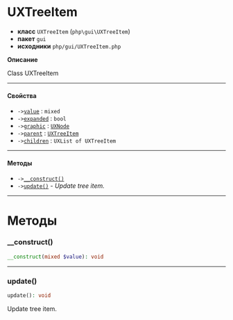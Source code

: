 # UXTreeItem

- **класс** `UXTreeItem` (`php\gui\UXTreeItem`)
- **пакет** `gui`
- **исходники** `php/gui/UXTreeItem.php`

**Описание**

Class UXTreeItem

---

#### Свойства

- `->`[`value`](#prop-value) : `mixed`
- `->`[`expanded`](#prop-expanded) : `bool`
- `->`[`graphic`](#prop-graphic) : [`UXNode`](https://github.com/jphp-group/jphp-gui-ext/blob/master/jphp-gui-ext/api-docs/classes/php/gui/UXNode.ru.md)
- `->`[`parent`](#prop-parent) : [`UXTreeItem`](https://github.com/jphp-group/jphp-gui-ext/blob/master/jphp-gui-ext/api-docs/classes/php/gui/UXTreeItem.ru.md)
- `->`[`children`](#prop-children) : `UXList of UXTreeItem`

---

#### Методы

- `->`[`__construct()`](#method-__construct)
- `->`[`update()`](#method-update) - _Update tree item._

---
# Методы

<a name="method-__construct"></a>

### __construct()
```php
__construct(mixed $value): void
```

---

<a name="method-update"></a>

### update()
```php
update(): void
```
Update tree item.